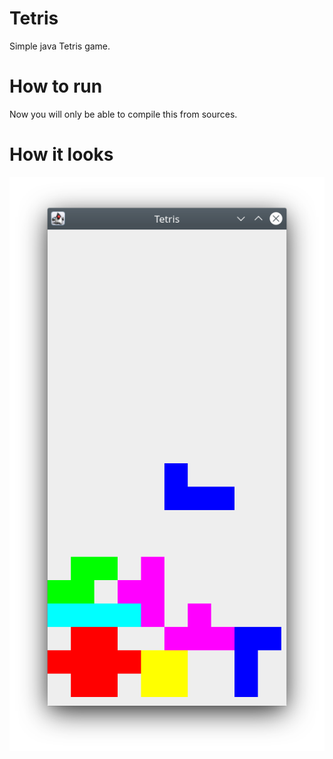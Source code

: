 # Tetris
Simple java Tetris game.

# How to run
Now you will only be able to compile this from sources.

# How it looks
![picture](https://github.com/brdby/Tetris/blob/master/screenshots/screen1.png)
